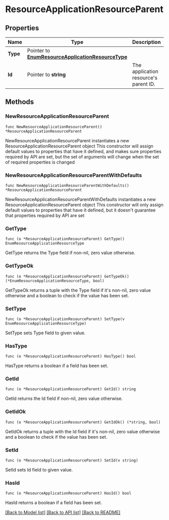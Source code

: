 # ResourceApplicationResourceParent

## Properties

Name | Type | Description | Notes
------------ | ------------- | ------------- | -------------
**Type** | Pointer to [**EnumResourceApplicationResourceType**](EnumResourceApplicationResourceType.md) |  | [optional] 
**Id** | Pointer to **string** | The application resource&#39;s parent ID. | [optional] 

## Methods

### NewResourceApplicationResourceParent

`func NewResourceApplicationResourceParent() *ResourceApplicationResourceParent`

NewResourceApplicationResourceParent instantiates a new ResourceApplicationResourceParent object
This constructor will assign default values to properties that have it defined,
and makes sure properties required by API are set, but the set of arguments
will change when the set of required properties is changed

### NewResourceApplicationResourceParentWithDefaults

`func NewResourceApplicationResourceParentWithDefaults() *ResourceApplicationResourceParent`

NewResourceApplicationResourceParentWithDefaults instantiates a new ResourceApplicationResourceParent object
This constructor will only assign default values to properties that have it defined,
but it doesn't guarantee that properties required by API are set

### GetType

`func (o *ResourceApplicationResourceParent) GetType() EnumResourceApplicationResourceType`

GetType returns the Type field if non-nil, zero value otherwise.

### GetTypeOk

`func (o *ResourceApplicationResourceParent) GetTypeOk() (*EnumResourceApplicationResourceType, bool)`

GetTypeOk returns a tuple with the Type field if it's non-nil, zero value otherwise
and a boolean to check if the value has been set.

### SetType

`func (o *ResourceApplicationResourceParent) SetType(v EnumResourceApplicationResourceType)`

SetType sets Type field to given value.

### HasType

`func (o *ResourceApplicationResourceParent) HasType() bool`

HasType returns a boolean if a field has been set.

### GetId

`func (o *ResourceApplicationResourceParent) GetId() string`

GetId returns the Id field if non-nil, zero value otherwise.

### GetIdOk

`func (o *ResourceApplicationResourceParent) GetIdOk() (*string, bool)`

GetIdOk returns a tuple with the Id field if it's non-nil, zero value otherwise
and a boolean to check if the value has been set.

### SetId

`func (o *ResourceApplicationResourceParent) SetId(v string)`

SetId sets Id field to given value.

### HasId

`func (o *ResourceApplicationResourceParent) HasId() bool`

HasId returns a boolean if a field has been set.


[[Back to Model list]](../README.md#documentation-for-models) [[Back to API list]](../README.md#documentation-for-api-endpoints) [[Back to README]](../README.md)


